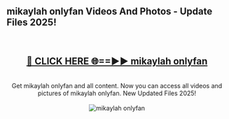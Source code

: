 <h2>mikaylah onlyfan Videos And Photos - Update Files 2025!</h2>
<br>
<div align="center">
<h2><a href="https://linkcuts.com/hfmhzwbr" rel="nofollow">🔴 CLICK HERE 🌐==►► mikaylah onlyfan</a></h2>
<br>
Get mikaylah onlyfan and all content. Now you can access all videos and pictures of mikaylah onlyfan. New Updated Files 2025!
<br>
<br>
<a href="https://linkcuts.com/hfmhzwbr" rel="nofollow" data-target="animated-image.originalLink"><img src="https://i.ibb.co.com/WyWwxjT/player-gif2.gif" alt="mikaylah onlyfan" style="max-width: 100%; display: inline-block;" data-target="animated-image.originalImage"></a>
</div>
<br>